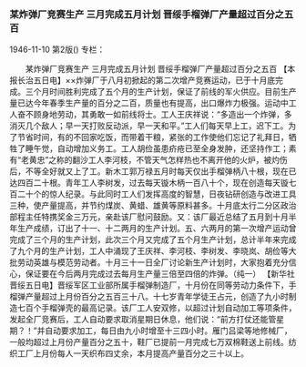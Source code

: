 ### 某炸弹厂竞赛生产  三月完成五月计划  晋绥手榴弹厂产量超过百分之五百

1946-11-10
第2版()
专栏：

　　某炸弹厂竞赛生产
    三月完成五月计划
    晋绥手榴弹厂产量超过百分之五百
    【本报长治五日电】××炸弹厂于八月初掀起的第二次增产竞赛运动，已于十月底完成。三个月时间胜利完成了五个月的生产计划，保证了前线的军火供应。目前生产量已达今年春季生产量的百分之二百，质量也有提高，出口爆炸力极强。运动中工人奋不顾身地劳动，其勇敢一如前线将士。工人王庆祥说：“多造出一个炸弹，多消灭几个敌人；早一天打败反动派，早一天和平。”工人们每天早上工，迟下工。为了节省时间，有的不回家吃饭，而带着干粮，紧张的工作使他们忘记了礼拜日，牺牲了睡午觉，自动增加义务工。工人胡俭虽患疥疮已至全身发肿，还坚持作工；素有“老黄忠”之称的翻沙工人李河枝，不管天气怎样热也不离开他的火炉，被灼伤后，不等全好就又上了工。新木工郭万禄五月时每天仅出手榴弹柄八十根，现在已达四百二十根。青年工人李树发，过去每天镟木柄一百八十个，现在创造每天镟七百二十个的惊人纪录。与此同时工人们发挥高度的智慧，日夜钻研创造与改进工具三种，使产量提高，并节约煤炭、黄蜡、雄黄等原料甚多。十月底太行二分区政治部程主任特携奖金三万元，亲赴该厂慰问鼓励。又：该厂最近总结了五月到十月半年生产成绩，订出了十一、十二两月的生产计划。五、六两月的第一次增产运动曾完成了三个月的生产计划，此次三个月又完成了五个月生产计划，总计半年来完成了九个月的生产计划，工人中涌现了王庆祥、李河枝、李树发、李晓岚、胡俭等大批劳动英雄与模范劳动者。十月三十一日全厂讨论新生产计划时，大家抱着充分信心，保证要在今后两月完成过去每月生产量三倍至四倍的炸弹。（纯一）
    【新华社晋绥五日电】晋绥军区工业部所属手榴弹制造厂，十月份在同等劳动力条件下，手榴弹产量超过上月份百分之五百三十八。十七岁青年学徒王占元，创造了九小时制造七百个手榴弹壳的最高记录。该厂工人安双修，以超过计划自动加工等项条件，发起全厂竞赛后，工人自动要求取消星期日休息，他们说：“前方打仗还能管星期？！”并自动要求加工，每日由九小时增至十三四小时。雁门吕梁等地修械厂，一般均超过上月份产量百分之五十，鞋厂已提前一月完成七万双棉鞋送上前线。纺织工厂上月份每人一天织布四丈余，本月提高产量百分之三十以上。
